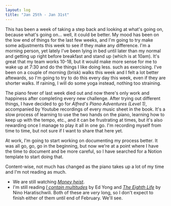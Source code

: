 ```yaml
---
layout: log
title: "Jan 25th - Jan 31st"
---
```


This has been a week of taking a step back and looking at what's going on, because what's going on... well, it could be better. My mood has been on the low end of things for the last few weeks, and I'm going to try make some adjustments this week to see if they make any difference. I'm a morning person, yet lately I've been lying in bed until later than my normal and getting up right before breakfast and stand up (which is at 10am). It's great that my team works 10-18, but it would make more sense for me to wake up at 7:30 and do the things I like doing less. such as exercising. I've been on a couple of morning (brisk) walks this week and I felt a lot better aftewards, so I'm going to try to do this every day this week, even if they are shorter walks. If raining, I will do some yoga instead, nothing too straining.

The piano fever of last week died out and now there's only work and happiness after completing every new challenge. After trying out different things, I have decided to go for *Alfred's Piano Adventures (Level 1)*, accompanied by Youtube recordings of every music sheet in the book. It's a slow process of learning to use the two hands on the piano, learning how to keep up with the tempo, etc., and it can be frustrating at times, but it's also rewarding once I manage to play it all in one go. I'm recording myself from time to time, but not sure if I want to share that here yet.

At work, I'm going to start working on documenting my process better. It was all go, go, go in the beginning, but now we're at a point where I have the time to document and be more careful, so I have searched for a Notion template to start doing that.

Content-wise, not much has changed as the piano takes up a lot of my time and I'm not reading as much.

- We are still watching [_Money heist_](https://en.wikipedia.org/wiki/Money_Heist).
- I'm still reading [_I contain multitudes_](https://www.goodreads.com/book/show/27213168-i-contain-multitudes) by Ed Yong and [_The Eighth Life_](https://www.goodreads.com/book/show/41071389-the-eighth-life) by Nino Haratischwili. Both of these are _very_ long, so I don't expect to finish either of them until end of February. We'll see.
